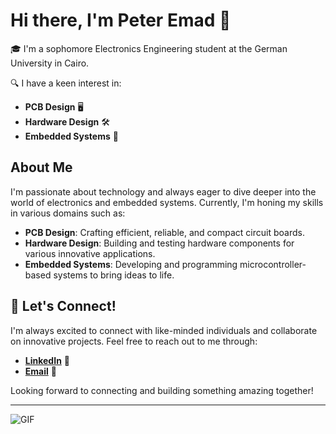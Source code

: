 # Hi there, I'm Peter Emad 👋

🎓 I'm a sophomore Electronics Engineering student at the German University in Cairo.

🔍 I have a keen interest in:
- **PCB Design** 🖥️
- **Hardware Design** 🛠️
- **Embedded Systems** 🤖

## About Me
I'm passionate about technology and always eager to dive deeper into the world of electronics and embedded systems. Currently, I'm honing my skills in various domains such as:

- **PCB Design**: Crafting efficient, reliable, and compact circuit boards.
- **Hardware Design**: Building and testing hardware components for various innovative applications.
- **Embedded Systems**: Developing and programming microcontroller-based systems to bring ideas to life.

## 🔗 Let's Connect!
I'm always excited to connect with like-minded individuals and collaborate on innovative projects. Feel free to reach out to me through:

- [**LinkedIn**]([https://www.linkedin.com/in/peteremad](https://www.linkedin.com/in/peteremad146/)) 💼
- [**Email**](mailto:peteremads1406@gmail.com) 📧

Looking forward to connecting and building something amazing together!

---

![GIF](https://media.giphy.com/media/26tn33aiTi1jkl6H6/giphy.gif)
